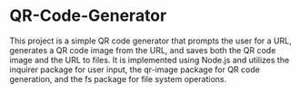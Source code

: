 # QR-Code-Generator
This project is a simple QR code generator that prompts the user for a URL, generates a QR code image from the URL, and saves both the QR code image and the URL to files. It is implemented using Node.js and utilizes the inquirer package for user input, the qr-image package for QR code generation, and the fs package for file system operations.
